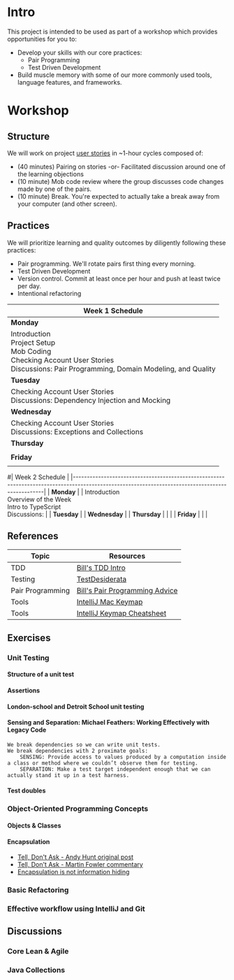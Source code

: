# Intro

This project is intended to be used as part of a workshop which provides opportunities for you to:
* Develop your skills with our core practices:
  * Pair Programming
  * Test Driven Development
* Build muscle memory with some of our more commonly used tools, language features, and frameworks.

# Workshop
## Structure
We will work on project [user stories](User-Stories.md) in ~1-hour cycles
composed of:

* (40 minutes) Pairing on stories -or- Facilitated discussion around one of the learning objections
* (10 minute) Mob code review where the group discusses code changes made by one of the pairs.
* (10 minute) Break. You're expected to actually take a break away from your computer (and other screen).

## Practices
We will prioritize learning and quality outcomes by diligently following these practices: 
* Pair programming. We'll rotate pairs first thing every morning.
* Test Driven Development
* Version control. Commit at least once per hour and push at least twice per day.
* Intentional refactoring

| Week 1 Schedule                                                                                                                                 |
|-------------------------------------------------------------------------------------------------------------------------------------------------|
| **Monday**                                                                                                                                      |
| Introduction<br/>Project Setup<br/>Mob Coding<br/>Checking Account User Stories<br/>Discussions: Pair Programming, Domain Modeling, and Quality |
| **Tuesday**                                                                                                                                     |
| Checking Account User Stories<br/>Discussions: Dependency Injection and Mocking                                                                 |
| **Wednesday**                                                                                                                                   |
| Checking Account User Stories<br/>Discussions: Exceptions and Collections                                                                       |
| **Thursday**                                                                                                                                    |
|                                                                                                                                                 |
| **Friday**                                                                                                                                      |
|                                                                                                                                                 |

#| Week 2 Schedule                                                                                                                                 |
|-------------------------------------------------------------------------------------------------------------------------------------------------|
| **Monday**                                                                                                                                      |
| Introduction<br/>Overview of the Week<br/>Intro to TypeScript<br/>Discussions:  |
| **Tuesday**                                                                                                                                     |
| **Wednesday**                                                                                                                                   |
| **Thursday**                                                                                                                                    |
|                                                                                                                                                 |
| **Friday**                                                                                                                                      |
|                                                                                                                                                 |

## References
| Topic   | Resources                                                                                              |
|---------|--------------------------------------------------------------------------------------------------------|
| TDD     | [Bill's TDD Intro](https://github.com/BillSchofield/TDDIntro/)                                         |
| Testing | [TestDesiderata](https://kentbeck.github.io/TestDesiderata/)                                           |
| Pair Programming | [Bill's Pair Programming Advice](https://github.com/BillSchofield/pair-programming-advice)             |
| Tools | [IntelliJ Mac Keymap](https://www.jetbrains.com/help/idea/reference-keymap-mac-default.html)           |
| Tools | [IntelliJ Keymap Cheatsheet](https://resources.jetbrains.com/storage/products/intellij-idea/docs/IntelliJIDEA_ReferenceCard.pdf) |
## Exercises
### Unit Testing 
#### Structure of a unit test
#### Assertions
#### London-school and Detroit School unit testing
#### Sensing and Separation: Michael Feathers: Working Effectively with Legacy Code
    We break dependencies so we can write unit tests.  
    We break dependencies with 2 proximate goals:  
        SENSING: Provide access to values produced by a computation inside a class or method where we couldn’t observe them for testing.  
        SEPARATION: Make a test target independent enough that we can actually stand it up in a test harness.  

#### Test doubles 
### Object-Oriented Programming Concepts
#### Objects & Classes
#### Encapsulation
* [Tell, Don't Ask - Andy Hunt original post](https://toolshed.com/articles/1998-07-01-TellDontAsk.html)
* [Tell, Don't Ask - Martin Fowler commentary](https://martinfowler.com/bliki/TellDontAsk.html)
* [Encapsulation is not information hiding](https://www.infoworld.com/article/2075271/encapsulation-is-not-information-hiding.html)
### Basic Refactoring
### Effective workflow using IntelliJ and Git
## Discussions
### Core Lean & Agile
### Java Collections
